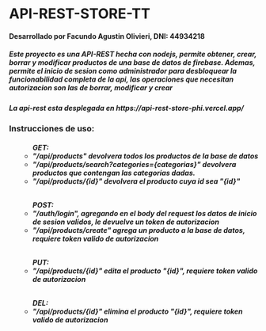 # API-REST-STORE-TT

<h4> Desarrollado por Facundo Agustin Olivieri, DNI: 44934218</h4>
<h5> Este proyecto es una API-REST hecha con nodejs, permite obtener, crear, borrar y modificar productos de una base de datos de firebase. Ademas, permite el inicio de sesion como administrador para desbloquear la funcionabilidad completa de la api, las operaciones que necesitan autorizacion son las de borrar, modificar y crear</h5>
<h5> La api-rest esta desplegada en https://api-rest-store-phi.vercel.app/</h5>
<h3> Instrucciones de uso:</h3>
<h5><ul>
  <ul>GET:
    <li>"/api/products" devolvera todos los productos de la base de datos</li>
    <li>"/api/products/search?categories={categorias}" devolvera productos que contengan las categorias dadas. </li>
    <li>"/api/products/{id}" devolvera el producto cuya id sea "{id}"</li>
  </ul>
  <br>
  <ul>POST:
    <li>"/auth/login", agregando en el body del request los datos de inicio de sesion validos, le devuelve un token de autorizacion</li>
    <li>"/api/products/create" agrega un producto a la base de datos, requiere token valido de autorizacion</li>
  </ul>
  <br>
  <ul>PUT:
    <li>"/api/products/{id}" edita el producto "{id}", requiere token valido de autorizacion</li>
  </ul>
  <br>
  <ul>DEL:
    <li>"/api/products/{id}" elimina el producto "{id}", requiere token valido de autorizacion</li>
  </ul>
</ul></h5>
